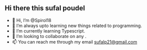 ## Hi there this sufal poudel

- 👋 Hi, I’m @Spirol18
- 👀 I’m always upto learning new things related to programming.
- 🌱 I’m currently learning Typescript.
- 💞️ I’m looking to collaborate on any .
- 📫 You can reach me through my email sufalp21@gmail.com

<!---
Spirol18/Spirol18 is a ✨ special ✨ repository because its `README.md` (this file) appears on your GitHub profile.
You can click the Preview link to take a look at your changes.
--->
